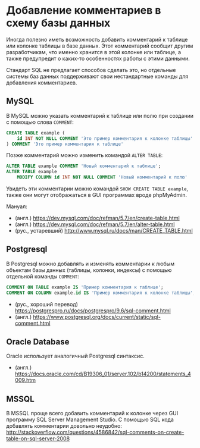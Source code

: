 # Добавление комментариев в схему базы данных

Иногда полезно иметь возможность добавить комментарий к таблице или колонке таблицы в базе данных. Этот комментарий сообщит другим разработчикам, что именно хранится в этой колонке или таблице, а также предупредит о каких-то особенностях работы с этими данными. 

Стандарт SQL не предлагает способов сделать это, но отдельные системы баз данных поддерживают свои нестандартные команды для добавления комментариев. 

## MySQL 

В MySQL можно указать комментарий к таблице или полю при создании с помощью слова `COMMENT`: 

```sql
CREATE TABLE example (
    id INT NOT NULL COMMENT 'Это пример комментария к колонке таблицы'
) COMMENT 'Это пример комментария к таблице'
```

Позже комментарий можно изменить командой `ALTER TABLE`:

```sql
ALTER TABLE example COMMENT 'Новый комментарий к таблице';
ALTER TABLE example 
    MODIFY COLUMN id INT NOT NULL COMMENT 'Новый комментарий к полю'
```

Увидеть эти комментарии можно командой `SHOW CREATE TABLE example`, также они могут отображаться в GUI программах вроде phpMyAdmin. 

Мануал: 

- (англ.) https://dev.mysql.com/doc/refman/5.7/en/create-table.html
- (англ.) https://dev.mysql.com/doc/refman/5.7/en/alter-table.html
- (рус., устаревший) http://www.mysql.ru/docs/man/CREATE_TABLE.html

## Postgresql

В Postgresql можно добавлять и изменять комментарии к любым объектам базы данных (таблицы, колонки, индексы) с помощью отдельной команды `COMMENT`:

```sql
COMMENT ON TABLE example IS 'Пример комментария к таблице';
COMMENT ON COLUMN example.id IS 'Пример комментария к колонке таблицы';
```

- (рус., хороший перевод) https://postgrespro.ru/docs/postgrespro/9.6/sql-comment.html
- (англ.) https://www.postgresql.org/docs/current/static/sql-comment.html

## Oracle Database

Oracle использует аналогичный Postgresql синтаксис. 

- (англ.) https://docs.oracle.com/cd/B19306_01/server.102/b14200/statements_4009.htm

## MSSQL 

В MSSQL проще всего добавить комментарий к колонке через GUI программу SQL Server Management Studio. С помощью SQL кода добавлять комментарии довольно неудобно: http://stackoverflow.com/questions/4586842/sql-comments-on-create-table-on-sql-server-2008

